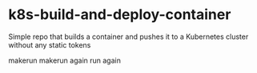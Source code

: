 # k8s-build-and-deploy-container
Simple repo that builds a container and pushes it to a Kubernetes cluster without any static tokens

makerun
makerun again
run again

